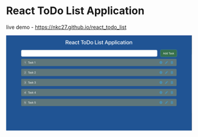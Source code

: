 # React ToDo List Application

live demo - https://nkc27.github.io/react_todo_list

![Screen Shot](/img/Screenshot%202022-10-19%20at%2000.49.20.png)
